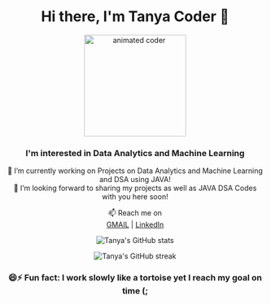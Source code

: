 <h1 align="center">Hi there, I'm Tanya Coder 👋</h1>

<p align="center">
  <img src="https://media.giphy.com/media/xT9IguC6bxjRFaG49m/giphy.gif" alt="animated coder" width="200"/>
</p>

<h3 align="center">I'm interested in Data Analytics and Machine Learning</h3>

<p align="center">
  🌱 I’m currently working on Projects on Data Analytics and Machine Learning and DSA using JAVA!<br>
  💞️ I’m looking forward to sharing my projects as well as JAVA DSA Codes with you here soon!
</p>

<p align="center">
  📫 Reach me on <br>
  <a href="mailto:tanyacoder3@gmail.com">GMAIL</a> | 
  <a href="https://www.linkedin.com/in/andra-tulasi-lakshmi-tanya-6675b7277/">LinkedIn</a>
</p>

<p align="center">
  <img src="https://github-readme-stats.vercel.app/api?username=TanyaCoder-27&show_icons=true&theme=radical" alt="Tanya's GitHub stats" />
</p>

<p align="center">
  <img src="https://github-readme-streak-stats.herokuapp.com/?user=TanyaCoder-27&theme=radical" alt="Tanya's GitHub streak" />
</p>

<h3 align="center">😄⚡ Fun fact: I work slowly like a tortoise yet I reach my goal on time (;</h3>
                                        
  
  

<!---
TanyaCoder-27/TanyaCoder-27 is a ✨ special ✨ repository because its `README.md` (this file) appears on your GitHub profile.
You can click the Preview link to take a look at your changes.
--->
